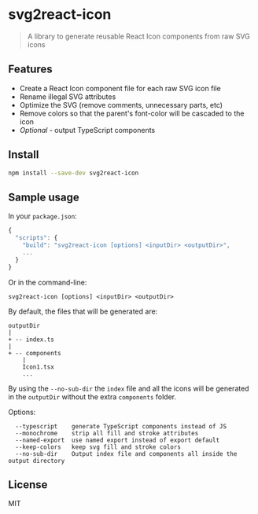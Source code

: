 # svg2react-icon


> A library to generate reusable React Icon components from raw SVG icons

## Features

* Create a React Icon component file for each raw SVG icon file
* Rename illegal SVG attributes
* Optimize the SVG (remove comments, unnecessary parts, etc)
* Remove colors so that the parent's font-color will be cascaded to the icon
* *Optional* - output TypeScript components

## Install

```bash
npm install --save-dev svg2react-icon
```

## Sample usage

In your `package.json`:

```js
{
  "scripts": {
    "build": "svg2react-icon [options] <inputDir> <outputDir>",
    ...
  }
}
```

Or in the command-line:

```console
svg2react-icon [options] <inputDir> <outputDir>
```

By default, the files that will be generated are:

```
outputDir
|
+ -- index.ts
|
+ -- components
    |
    Icon1.tsx
    ... 
```

By using the `--no-sub-dir` the `index` file and all the icons will be 
generated in the `outputDir` without the extra `components` folder. 

Options:
```console
  --typescript    generate TypeScript components instead of JS
  --monochrome    strip all fill and stroke attributes
  --named-export  use named export instead of export default
  --keep-colors   keep svg fill and stroke colors
  --no-sub-dir    Output index file and components all inside the output directory
```

## License

MIT

